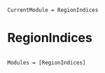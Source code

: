 ```@meta
CurrentModule = RegionIndices
```

# RegionIndices

```@index
```

```@autodocs
Modules = [RegionIndices]
```
